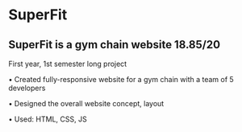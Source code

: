 # SuperFit
## SuperFit is a gym chain website 18.85/20
First year, 1st semester long project

• Created fully-responsive website for a gym chain with a team of 5 developers

• Designed the overall website concept, layout

• Used: HTML, CSS, JS
